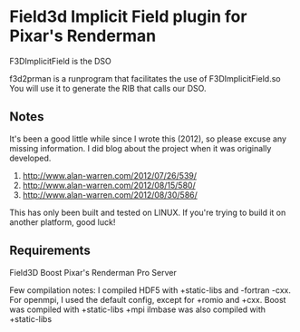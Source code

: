 Field3d Implicit Field plugin for Pixar's Renderman
==========================================================

F3DImplicitField is the DSO

f3d2prman is a runprogram that facilitates the use of F3DImplicitField.so You will use it to generate the RIB that calls our DSO. 

Notes
-----

It's been a good little while since I wrote this (2012), so please excuse any missing information. I did blog about the project when it was originally developed.
1. http://www.alan-warren.com/2012/07/26/539/ 
2. http://www.alan-warren.com/2012/08/15/580/  
3. http://www.alan-warren.com/2012/08/30/586/ 

This has only been built and tested on LINUX. If you're trying to build it on another platform, good luck! 

Requirements
------------

Field3D 
Boost
Pixar's Renderman Pro Server

Few compilation notes: 
I compiled HDF5 with +static-libs and -fortran -cxx.  
For openmpi, I used the default config, except for +romio and +cxx. 
Boost was compiled with +static-libs +mpi 
ilmbase was also compiled with +static-libs

